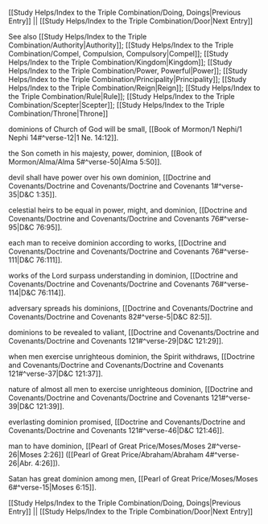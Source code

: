 [[Study Helps/Index to the Triple Combination/Doing, Doings|Previous Entry]]  ||  [[Study Helps/Index to the Triple Combination/Door|Next Entry]]

 See also [[Study Helps/Index to the Triple Combination/Authority|Authority]]; [[Study Helps/Index to the Triple Combination/Compel, Compulsion, Compulsory|Compel]]; [[Study Helps/Index to the Triple Combination/Kingdom|Kingdom]]; [[Study Helps/Index to the Triple Combination/Power, Powerful|Power]]; [[Study Helps/Index to the Triple Combination/Principality|Principality]]; [[Study Helps/Index to the Triple Combination/Reign|Reign]]; [[Study Helps/Index to the Triple Combination/Rule|Rule]]; [[Study Helps/Index to the Triple Combination/Scepter|Scepter]]; [[Study Helps/Index to the Triple Combination/Throne|Throne]]

 dominions of Church of God will be small, [[Book of Mormon/1 Nephi/1 Nephi 14#^verse-12|1 Ne. 14:12]].

 the Son cometh in his majesty, power, dominion, [[Book of Mormon/Alma/Alma 5#^verse-50|Alma 5:50]].

 devil shall have power over his own dominion, [[Doctrine and Covenants/Doctrine and Covenants/Doctrine and Covenants 1#^verse-35|D&C 1:35]].

 celestial heirs to be equal in power, might, and dominion, [[Doctrine and Covenants/Doctrine and Covenants/Doctrine and Covenants 76#^verse-95|D&C 76:95]].

 each man to receive dominion according to works, [[Doctrine and Covenants/Doctrine and Covenants/Doctrine and Covenants 76#^verse-111|D&C 76:111]].

 works of the Lord surpass understanding in dominion, [[Doctrine and Covenants/Doctrine and Covenants/Doctrine and Covenants 76#^verse-114|D&C 76:114]].

 adversary spreads his dominions, [[Doctrine and Covenants/Doctrine and Covenants/Doctrine and Covenants 82#^verse-5|D&C 82:5]].

 dominions to be revealed to valiant, [[Doctrine and Covenants/Doctrine and Covenants/Doctrine and Covenants 121#^verse-29|D&C 121:29]].

 when men exercise unrighteous dominion, the Spirit withdraws, [[Doctrine and Covenants/Doctrine and Covenants/Doctrine and Covenants 121#^verse-37|D&C 121:37]].

 nature of almost all men to exercise unrighteous dominion, [[Doctrine and Covenants/Doctrine and Covenants/Doctrine and Covenants 121#^verse-39|D&C 121:39]].

 everlasting dominion promised, [[Doctrine and Covenants/Doctrine and Covenants/Doctrine and Covenants 121#^verse-46|D&C 121:46]].

 man to have dominion, [[Pearl of Great Price/Moses/Moses 2#^verse-26|Moses 2:26]] ([[Pearl of Great Price/Abraham/Abraham 4#^verse-26|Abr. 4:26]]).

 Satan has great dominion among men, [[Pearl of Great Price/Moses/Moses 6#^verse-15|Moses 6:15]].

[[Study Helps/Index to the Triple Combination/Doing, Doings|Previous Entry]]  ||  [[Study Helps/Index to the Triple Combination/Door|Next Entry]]